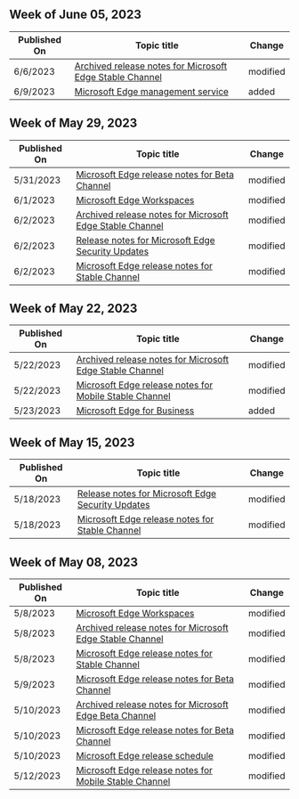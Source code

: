 <!-- This file is generated automatically each week. Changes made to this file will be overwritten.-->



## Week of June 05, 2023


| Published On |Topic title | Change |
|------|------------|--------|
| 6/6/2023 | [Archived release notes for Microsoft Edge Stable Channel](/DeployEdge/microsoft-edge-relnote-archive-stable-channel) | modified |
| 6/9/2023 | [Microsoft Edge management service](/DeployEdge/microsoft-edge-management-service) | added |


## Week of May 29, 2023


| Published On |Topic title | Change |
|------|------------|--------|
| 5/31/2023 | [Microsoft Edge release notes for Beta Channel](/DeployEdge/microsoft-edge-relnote-beta-channel) | modified |
| 6/1/2023 | [Microsoft Edge Workspaces](/DeployEdge/microsoft-edge-workspaces) | modified |
| 6/2/2023 | [Archived release notes for Microsoft Edge Stable Channel](/DeployEdge/microsoft-edge-relnote-archive-stable-channel) | modified |
| 6/2/2023 | [Release notes for Microsoft Edge Security Updates](/DeployEdge/microsoft-edge-relnotes-security) | modified |
| 6/2/2023 | [Microsoft Edge release notes for Stable Channel](/DeployEdge/microsoft-edge-relnote-stable-channel) | modified |


## Week of May 22, 2023


| Published On |Topic title | Change |
|------|------------|--------|
| 5/22/2023 | [Archived release notes for Microsoft Edge Stable Channel](/DeployEdge/microsoft-edge-relnote-archive-mobile-stable-channel) | modified |
| 5/22/2023 | [Microsoft Edge release notes for Mobile Stable Channel](/DeployEdge/microsoft-edge-relnote-mobile-stable-channel) | modified |
| 5/23/2023 | [Microsoft Edge for Business](/DeployEdge/microsoft-edge-for-business) | added |


## Week of May 15, 2023


| Published On |Topic title | Change |
|------|------------|--------|
| 5/18/2023 | [Release notes for Microsoft Edge Security Updates](/DeployEdge/microsoft-edge-relnotes-security) | modified |
| 5/18/2023 | [Microsoft Edge release notes for Stable Channel](/DeployEdge/microsoft-edge-relnote-stable-channel) | modified |


## Week of May 08, 2023


| Published On |Topic title | Change |
|------|------------|--------|
| 5/8/2023 | [Microsoft Edge Workspaces](/DeployEdge/microsoft-edge-workspaces) | modified |
| 5/8/2023 | [Archived release notes for Microsoft Edge Stable Channel](/DeployEdge/microsoft-edge-relnote-archive-stable-channel) | modified |
| 5/8/2023 | [Microsoft Edge release notes for Stable Channel](/DeployEdge/microsoft-edge-relnote-stable-channel) | modified |
| 5/9/2023 | [Microsoft Edge release notes for Beta Channel](/DeployEdge/microsoft-edge-relnote-beta-channel) | modified |
| 5/10/2023 | [Archived release notes for Microsoft Edge Beta Channel](/DeployEdge/microsoft-edge-relnote-archive-beta-channel) | modified |
| 5/10/2023 | [Microsoft Edge release notes for Beta Channel](/DeployEdge/microsoft-edge-relnote-beta-channel) | modified |
| 5/10/2023 | [Microsoft Edge release schedule](/DeployEdge/microsoft-edge-release-schedule) | modified |
| 5/12/2023 | [Microsoft Edge release notes for Mobile Stable Channel](/DeployEdge/microsoft-edge-relnote-mobile-stable-channel) | modified |
